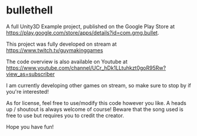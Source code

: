 # bullethell
A full Unity3D Example project, published on the Google Play Store at https://play.google.com/store/apps/details?id=com.gmg.bullet.

This project was fully developed on stream at https://www.twitch.tv/guymakinggames

The code overview is also available on Youtube at https://www.youtube.com/channel/UCr_hDk1LLtuhkzt0goR95Rw?view_as=subscriber

I am currently developing other games on stream, so make sure to stop by if you're interested!

As for license, feel free to use/modify this code however you like. A heads up / shoutout is always welcome of course! Beware that the song used is free to use but requires you to credit the creator.

Hope you have fun!
